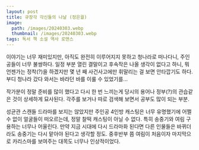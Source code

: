```yaml
---
layout: post
title: 규장각 각신들의 나날 (정은궐)
image:
  path: /images/20240303.webp
  thumbnail: /images/20240303.webp
tags: 독서 책 소설 역사 로맨스
---
```


이야기는 너무 재미있지만, 아직도 완전히 이루어지지 못하고 청나라로 떠나다니, 주인공들이 너무 불쌍하다. 일정 부분 열린 결말이고 후속작은 나올 생각이 없다고 하니, 뭐 언젠가는 정착(?)을 하겠지만 몇 년 째 사건사고에만 휘말리는 걸 보면 안타깝기도 하다. 부디 청나라 갔다 와서는 바라던 바를 이룰 수 있었기를...

 

작가분이 정말 준비를 많이 했다고 다시 한 번 느끼는게 당시의 용어나 정부(?)의 관습같은 것이 상세하게 묘사된다. 각주를 보거나 따로 검색해 보면서 공부도 많이 되는 부분.

 

성균관 스캔들 드라마를 보지는 않았지만 주인공 4인방 캐스팅은 너무 유명했기에 어쩔 수 없이 얼굴들이 떠오르는데, 정말 찰떡 캐스팅이 아닐 수 없다. 특히 송중기와 여림 구용하는 너무나 어울린다. 만약 지금 시대에 다시 드라마화 된다면 다른 인물들은 바뀌더라도 송중기는 다시 맡아야 된다고 생각할 정도. 중후반부 쯤 여림이 처음이자 마지막으로 카리스마를 보여주는 대목도 너무나 인상적이었다.